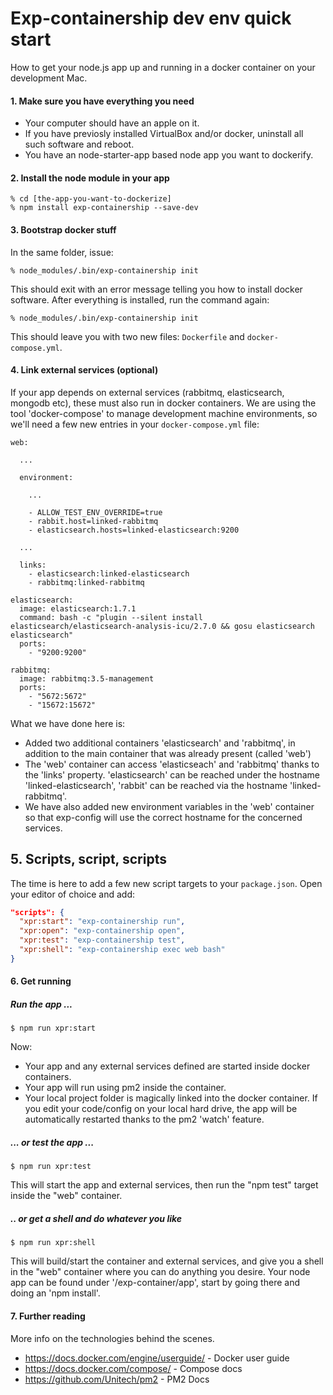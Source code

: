 # Exp-containership dev env quick start

How to get your node.js app up and running in a docker container on your development Mac.

#### 1. Make sure you have everything you need

* Your computer should have an apple on it.
* If you have previosly installed VirtualBox and/or docker, uninstall all such software and reboot.
* You have an node-starter-app based node app you want to dockerify.

#### 2. Install the node module in your app

```
% cd [the-app-you-want-to-dockerize]
% npm install exp-containership --save-dev
```

#### 3. Bootstrap docker stuff
In the same folder, issue:

```
% node_modules/.bin/exp-containership init
```

This should exit with an error message telling you how to install docker software.
After everything is installed, run the command again:

```
% node_modules/.bin/exp-containership init
```

This should leave you with two new files: `Dockerfile` and `docker-compose.yml`.

#### 4. Link external services (optional)

If your app depends on external services (rabbitmq, elasticsearch, mongodb etc), these must also
run in docker containers. We are using the tool 'docker-compose' to manage
development machine environments, so we'll need a few new entries in your `docker-compose.yml` file:

```
web:

  ...

  environment:
    
    ...

    - ALLOW_TEST_ENV_OVERRIDE=true
    - rabbit.host=linked-rabbitmq
    - elasticsearch.hosts=linked-elasticsearch:9200

  ...

  links:
    - elasticsearch:linked-elasticsearch
    - rabbitmq:linked-rabbitmq
    
elasticsearch:
  image: elasticsearch:1.7.1
  command: bash -c "plugin --silent install elasticsearch/elasticsearch-analysis-icu/2.7.0 && gosu elasticsearch elasticsearch"
  ports:
    - "9200:9200"
  
rabbitmq:
  image: rabbitmq:3.5-management
  ports:
    - "5672:5672"
    - "15672:15672"
```

What we have done here is:

* Added two additional containers 'elasticsearch' and 'rabbitmq', in addition to the main container
that was already present (called 'web')
* The 'web' container can access 'elasticseach' and 'rabbitmq' thanks to the 'links' property.
'elasticsearch' can be reached under the hostname 'linked-elasticsearch', 'rabbit' can be reached via
the hostname 'linked-rabbitmq'.
* We have also added new environment variables in the 'web' container so that exp-config will use the correct
hostname for the concerned services.

## 5. Scripts, script, scripts

The time is here to add a few new script targets to your `package.json`.
Open your editor of choice and add:

```json
"scripts": {
  "xpr:start": "exp-containership run",
  "xpr:open": "exp-containership open",
  "xpr:test": "exp-containership test",
  "xpr:shell": "exp-containership exec web bash"
}
```

#### 6. Get running

##### Run the app ...

```
$ npm run xpr:start
```

Now:

* Your app and any external services defined are started inside docker containers.
* Your app will run using pm2 inside the container.
* Your local project folder is magically linked into the docker container. If you edit your
code/config on your local hard drive, the app will be automatically restarted thanks to the
pm2 'watch' feature.

##### ... or test the app ...

```
$ npm run xpr:test
```

This will start the app and external services, then run the "npm test" target inside the "web"
container.

##### .. or get a shell and do whatever you like

```
$ npm run xpr:shell
```

This will build/start the container and external services, and give you a shell in the "web" container where you can do
anything you desire. Your node app can be found under '/exp-container/app', start by going there
and doing an 'npm install'.

#### 7. Further reading

More info on the technologies behind the scenes.

* https://docs.docker.com/engine/userguide/ - Docker user guide
* https://docs.docker.com/compose/ - Compose docs
* https://github.com/Unitech/pm2 - PM2 Docs
